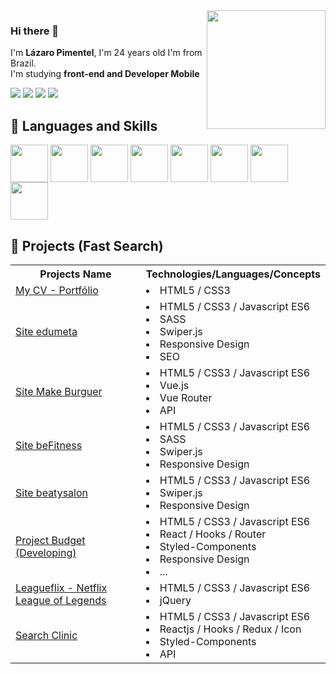 <img height="190em" src= "https://github-readme-stats.vercel.app/api?username=Drlazinho&show_icons=true&theme=tokyonight" align = "right">

### Hi there 👋
 <p align = "left">
    I'm <strong>Lázaro Pimentel</strong>, I'm 24 years old I'm from Brazil. <br>
    I'm studying <strong>front-end and Developer Mobile</strong> 
    <br>
</p> 

<p align="left">
        
  <a href="mailto: lazbonfim@hotmail.com" target="_blank" alt="Gmail">
  <img src="https://img.shields.io/badge/Microsoft_Outlook-0078D4?style=for-the-badge&logo=microsoft-outlook&logoColor=white" /></a>

  <a href="mailto: lazbonfim1@gmail.com" target="_blank" alt="Gmail">
  <img src="https://img.shields.io/badge/Gmail-D14836?style=for-the-badge&logo=gmail&logoColor=white" /></a>

  <a href="https://www.linkedin.com/in/l%C3%A1zaro-bonfim-872709210/" target="_blank" alt="Linkedin">
  <img src="https://img.shields.io/badge/LinkedIn-0077B5?style=for-the-badge&logo=linkedin&logoColor=white" /></a>

  <a href="tel: +55 71 992938275" target="_blank" alt="WhatsApp">
  <img src="https://img.shields.io/badge/WhatsApp-25D366?style=for-the-badge&logo=whatsapp&logoColor=white"/></a>
</p>  
<h2>🚀 Languages and Skills </h2>
<div>
    <img src="https://cdn.jsdelivr.net/gh/devicons/devicon/icons/javascript/javascript-original.svg" align = "center" heigth="50" width="60">
    <img src="https://cdn.jsdelivr.net/gh/devicons/devicon/icons/html5/html5-original.svg" align = "center" heigth="50" width="60">
    <img src="https://cdn.jsdelivr.net/gh/devicons/devicon/icons/css3/css3-original.svg" align = "center" heigth="50" width="60">
    <img src="https://cdn.jsdelivr.net/gh/devicons/devicon/icons/kotlin/kotlin-original.svg" align = "center" heigth="50" width="60">
    <img src="https://cdn.jsdelivr.net/gh/devicons/devicon/icons/android/android-original.svg" align = "center" heigth="50" width="60">
    <img src="https://cdn.jsdelivr.net/gh/devicons/devicon/icons/nodejs/nodejs-original.svg" align = "center" heigth="50" width="60">
    <img src="https://cdn.jsdelivr.net/gh/devicons/devicon/icons/react/react-original.svg" align = "center" heigth="50" width="60">
     <img src="https://cdn.jsdelivr.net/gh/devicons/devicon/icons/sass/sass-original.svg" align = "center" heigth="50" width="60">
</div>
<h2>🚀 Projects  (Fast Search)</h2>
<table>
 <th>Projects Name</th>
 <th>Technologies/Languages/Concepts</th>
 <tr>
  <td><a href="https://cvlazaropimentel-drlazinho.netlify.app/" target="_blank">My CV - Portfólio</a></td>
  <td>
   <li>HTML5 / CSS3</li>
  </td>    
 </tr>
 <tr>
  <td><a href="https://edumeta.netlify.app/" target="_blank">Site edumeta</a></td>
  <td>
   <li>HTML5 /  CSS3 / Javascript ES6</li>
   <li>SASS</li>
   <li>Swiper.js</li>
   <li>Responsive Design</li>
   <li>SEO</li>
  </td>    
 </tr>
 <tr>
 <td><a href="https://makeburger.netlify.app/" target="_blank">Site Make Burguer</a></td>
  <td>
   <li>HTML5 /  CSS3 / Javascript ES6</li>
   <li>Vue.js</li>
   <li>Vue Router</li>
      <li>API</li>

  </td>    
 </tr>
 <tr>
 <td><a href="https://gymfitbody.netlify.app/" target="_blank">Site beFitness</a></td>
  <td>
   <li>HTML5 /  CSS3 / Javascript ES6</li>
   <li>SASS</li>
   <li>Swiper.js</li>
   <li>Responsive Design</li>
  </td>    
 </tr>
 <tr>
 <td><a href="https://drlazinho-beatysalon.netlify.app/" target="_blank">Site beatysalon</a></td>
  <td>
   <li>HTML5 /  CSS3 / Javascript ES6</li>
   <li>Swiper.js</li>
   <li>Responsive Design</li>
  </td>    
 </tr>
  <tr>
 <td><a href="#" target="_blank">Project Budget (Developing)</a></td>
  <td>
   <li>HTML5 /  CSS3 / Javascript ES6</li>
   <li>React / Hooks / Router </li>
   <li>Styled-Components</li>
   <li>Responsive Design</li>
   <li>...</li>
  </td>    
 </tr>
 <tr>
 <td><a href="https://leagueflix.netlify.app/" target="_blank">Leagueflix - Netflix League of Legends</a></td>
  <td>
   <li>HTML5 /  CSS3 / Javascript ES6</li>
   <li>jQuery</li>
  </td>    
 </tr>
<tr>
 <td><a href="https://github.com/Drlazinho/Clinics-Search" target="_blank">Search Clinic</a></td>
  <td>
   <li>HTML5 /  CSS3 / Javascript ES6</li>
   <li>Reactjs / Hooks / Redux / Icon</li>
   <li>Styled-Components</li>
   <li>API</li>
  </td>    
 </tr>
</table>


<!--
    <img height="190em" src="https://github-readme-stats.vercel.app/api/top-langs/?username=Drlazinho&layout=compact">

**Drlazinho/Drlazinho** is a ✨ _special_ ✨ repository because its `README.md` (this file) appears on your GitHub profile.

Here are some ideas to get you started:

- 🔭 I’m currently working on ...
- 🌱 I’m currently learning ...
- 👯 I’m looking to collaborate on ...
- 🤔 I’m looking for help with ...
- 💬 Ask me about ...
- 📫 How to reach me: ...
- 😄 Pronouns: ...
- ⚡ Fun fact: ...
-->
